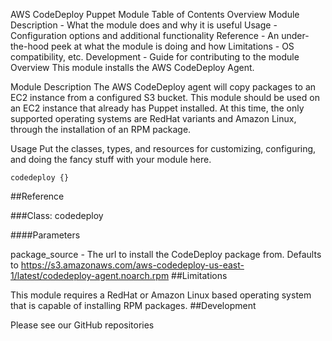 AWS CodeDeploy Puppet Module
Table of Contents
Overview
Module Description - What the module does and why it is useful
Usage - Configuration options and additional functionality
Reference - An under-the-hood peek at what the module is doing and how
Limitations - OS compatibility, etc.
Development - Guide for contributing to the module
Overview
This module installs the AWS CodeDeploy Agent.

Module Description
The AWS CodeDeploy agent will copy packages to an EC2 instance from a configured S3 bucket. This module should be used on an EC2 instance that already has Puppet installed. At this time, the only supported operating systems are RedHat variants and Amazon Linux, through the installation of an RPM package.

Usage
Put the classes, types, and resources for customizing, configuring, and doing the fancy stuff with your module here.

    codedeploy {}
##Reference

###Class: codedeploy

####Parameters

package_source - The url to install the CodeDeploy package from. Defaults to https://s3.amazonaws.com/aws-codedeploy-us-east-1/latest/codedeploy-agent.noarch.rpm
##Limitations

This module requires a RedHat or Amazon Linux based operating system that is capable of installing RPM packages.
##Development

Please see our GitHub repositories
